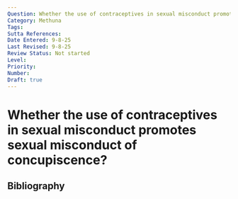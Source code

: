 ```yaml
---
Question: Whether the use of contraceptives in sexual misconduct promotes sexual misconduct of concupiscence?
Category: Methuna
Tags: 
Sutta References: 
Date Entered: 9-8-25
Last Revised: 9-8-25
Review Status: Not started
Level: 
Priority: 
Number: 
Draft: true
---
```


# Whether the use of contraceptives in sexual misconduct promotes sexual misconduct of concupiscence?

## Bibliography

<!-- 

Notes:



-->